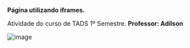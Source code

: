 **Página utilizando iframes.**

Atividade do curso de TADS 1º Semestre. **Professor: Adilson**

![image](https://user-images.githubusercontent.com/27809524/81874422-352aa480-9554-11ea-941b-efd69f627b03.png)